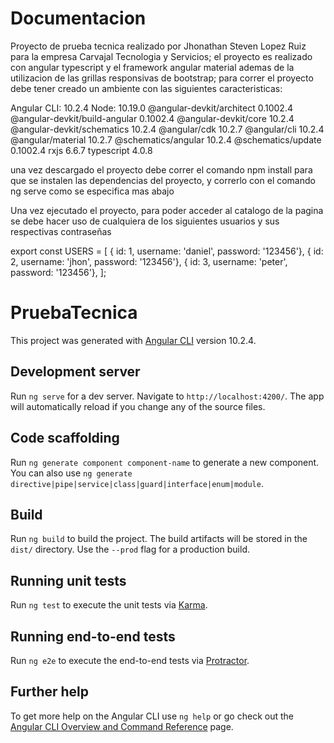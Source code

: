 # Documentacion

Proyecto de prueba tecnica realizado por Jhonathan Steven Lopez Ruiz para la empresa Carvajal Tecnologia y Servicios;
el proyecto es realizado con angular typescript y el framework angular material ademas de la utilizacion de las 
grillas responsivas de bootstrap; para correr el proyecto debe tener creado un ambiente con las siguientes caracteristicas:

Angular CLI: 10.2.4
Node: 10.19.0
@angular-devkit/architect       0.1002.4
@angular-devkit/build-angular   0.1002.4
@angular-devkit/core            10.2.4
@angular-devkit/schematics      10.2.4
@angular/cdk                    10.2.7
@angular/cli                    10.2.4
@angular/material               10.2.7
@schematics/angular             10.2.4
@schematics/update              0.1002.4
rxjs                            6.6.7
typescript                      4.0.8

una vez descargado el proyecto debe correr el comando npm install para que se instalen las dependencias del proyecto, y correrlo con el comando ng serve como se especifica mas abajo

Una vez ejecutado el proyecto, para poder acceder al catalogo de la pagina se debe hacer uso de cualquiera de los siguientes usuarios y sus respectivas contraseñas

export const USERS = [
    { id: 1, username: 'daniel', password: '123456'},
    { id: 2, username: 'jhon', password: '123456'},
    { id: 3, username: 'peter', password: '123456'},
];

# PruebaTecnica

This project was generated with [Angular CLI](https://github.com/angular/angular-cli) version 10.2.4.

## Development server

Run `ng serve` for a dev server. Navigate to `http://localhost:4200/`. The app will automatically reload if you change any of the source files.

## Code scaffolding

Run `ng generate component component-name` to generate a new component. You can also use `ng generate directive|pipe|service|class|guard|interface|enum|module`.

## Build

Run `ng build` to build the project. The build artifacts will be stored in the `dist/` directory. Use the `--prod` flag for a production build.

## Running unit tests

Run `ng test` to execute the unit tests via [Karma](https://karma-runner.github.io).

## Running end-to-end tests

Run `ng e2e` to execute the end-to-end tests via [Protractor](http://www.protractortest.org/).

## Further help

To get more help on the Angular CLI use `ng help` or go check out the [Angular CLI Overview and Command Reference](https://angular.io/cli) page.
